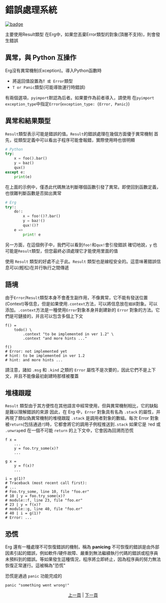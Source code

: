 # 錯誤處理系統

[![badge](https://img.shields.io/endpoint.svg?url=https%3A%2F%2Fgezf7g7pd5.execute-api.ap-northeast-1.amazonaws.com%2Fdefault%2Fsource_up_to_date%3Fowner%3Derg-lang%26repos%3Derg%26ref%3Dmain%26path%3Ddoc/EN/syntax/30_error_handling.md%26commit_hash%3D20aa4f02b994343ab9600317cebafa2b20676467)](https://gezf7g7pd5.execute-api.ap-northeast-1.amazonaws.com/default/source_up_to_date?owner=erg-lang&repos=erg&ref=main&path=doc/EN/syntax/30_error_handling.md&commit_hash=20aa4f02b994343ab9600317cebafa2b20676467)

主要使用Result類型
在Erg中，如果您丟棄Error類型的對象(頂層不支持)，則會發生錯誤

## 異常，與 Python 互操作

Erg沒有異常機制(Exception)。導入Python函數時

* 將返回值設置為`T 或 Error`類型
* `T or Panic`類型(可能導致運行時錯誤)

有兩個選項，`pyimport`默認為后者。如果要作為前者導入，請使用
在`pyimport` `exception_type`中指定`Error`(`exception_type: {Error, Panic}`)

## 異常和結果類型

`Result`類型表示可能是錯誤的值。`Result`的錯誤處理在幾個方面優于異常機制
首先，從類型定義中可以看出子程序可能會報錯，實際使用時也很明顯

```python
# Python
try:
    x = foo().bar()
    y = baz()
    qux()
except e:
    print(e)
```

在上面的示例中，僅憑此代碼無法判斷哪個函數引發了異常。即使回到函數定義，也很難判斷函數是否拋出異常

```python
# Erg
try!:
    do!:
        x = foo!()?.bar()
        y = baz!()
        qux!()?
    e =>
        print! e
```

另一方面，在這個例子中，我們可以看到`foo!`和`qux!`會引發錯誤
確切地說，`y` 也可能是`Result`類型，但您最終必須處理它才能使用里面的值

使用 `Result` 類型的好處不止于此。`Result` 類型也是線程安全的。這意味著錯誤信息可以(輕松)在并行執行之間傳遞

## 語境

由于`Error`/`Result`類型本身不會產生副作用，不像異常，它不能有發送位置(Context)等信息，但是如果使用`.context`方法，可以將信息放在`錯誤`對象。可以添加。`.context`方法是一種使用`Error`對象本身并創建新的 `Error` 對象的方法。它們是可鏈接的，并且可以包含多個上下文

```python,checker_ignore
f() =
    todo() \
        .context "to be implemented in ver 1.2" \
        .context "and more hints ..."

f()
# Error: not implemented yet
# hint: to be implemented in ver 1.2
# hint: and more hints ...
```

請注意，諸如 `.msg` 和 `.kind` 之類的 `Error` 屬性不是次要的，因此它們不是上下文，并且不能像最初創建時那樣被覆蓋

## 堆棧跟蹤

`Result` 類型由于其方便性在其他語言中經常使用，但與異常機制相比，它的缺點是難以理解錯誤的來源
因此，在 Erg 中，`Error` 對象具有名為 `.stack` 的屬性，并再現了類似偽異常機制的堆棧跟蹤
`.stack` 是調用者對象的數組。每次 Error 對象被`return`(包括通過`?`)時，它都會將它的調用子例程推送到`.stack`
如果它是 `?`ed 或 `.unwrap`ed 在一個不可能 `return` 的上下文中，它會因為回溯而恐慌

```python,checker_ignore
f x =
    ...
    y = foo.try_some(x)?
    ...

g x =
    y = f(x)?
    ...

i = g(1)?
# Traceback (most recent call first):
# ...
# Foo.try_some, line 10, file "foo.er"
# 10 | y = foo.try_some(x)?
# module::f, line 23, file "foo.er"
# 23 | y = f(x)?
# module::g, line 40, file "foo.er"
# 40 | i = g(1)?
# Error: ...
```

## 恐慌

Erg 還有一種處理不可恢復錯誤的機制，稱為 __panicing__
不可恢復的錯誤是由外部因素引起的錯誤，例如軟件/硬件故障、嚴重到無法繼續執行代碼的錯誤或程序員未預料到的錯誤。等如果發生這種情況，程序將立即終止，因為程序員的努力無法恢復正常運行。這被稱為"恐慌"

恐慌是通過 `panic` 功能完成的

```python,checker_ignore
panic "something went wrong!"
```

<p align='center'>
    <a href='./30_decorator.md'>上一頁</a> | <a href='./32_pipeline.md'>下一頁</a>
</p>